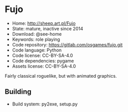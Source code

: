 # Fujo

- Home: http://sheep.art.pl/Fujo
- State: mature, inactive since 2014
- Download: @see-home
- Keywords: role playing
- Code repository: https://gitlab.com/osgames/fujo.git
- Code language: Python
- Code license: CC-BY-SA-4.0
- Code dependencies: pygame
- Assets license: CC-BY-SA-4.0

Fairly classical roguelike, but with animated graphics.

## Building

- Build system: py2exe, setup.py
